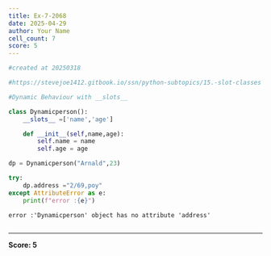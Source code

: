 ```yaml
---
title: Ex-7-2068
date: 2025-04-29
author: Your Name
cell_count: 7
score: 5
---
```


```python
#created at 20250318
```


```python
#https://stevejoe1412.gitbook.io/ssn/python-subtopics/15.-slot-classes
```


```python
#Dynamic Behaviour with __slots__
```


```python
class Dynamicperson():
    __slots__ =['name','age']

    def __init__(self,name,age):
        self.name = name
        self.age = age
```


```python
dp = Dynamicperson("Arnald",23)
```


```python
try:
    dp.address ="2/69,poy"
except AttributeError as e:
    print(f"error :{e}")
```

    error :'Dynamicperson' object has no attribute 'address'



```python

```


---
**Score: 5**